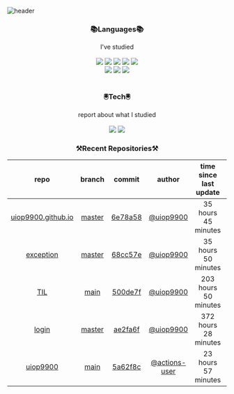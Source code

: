 
![header](https://capsule-render.vercel.app/api?type=waving&color=timeGradient&height=300&section=header&text=Jia's%20GitHub&fontSize=90)
 
<h3 align="center">📚Languages📚</h3>
<div align="center">I've studied</div><br>

<div align="center">
  <img src="https://img.shields.io/badge/Java-007396?style=flat-square&logo=Java&logoColor=white"/> 
   <img src="https://img.shields.io/badge/Spring Boot-6DB33F?style=flat-square&logo=Spring Boot&logoColor=white"/>
   <img src="https://img.shields.io/badge/HTML-E34F26?style=flat-square&logo=HTML&logoColor=white"/>
   <img src="https://img.shields.io/badge/MySQL-4479A1?style=flat-square&logo=MySQL&logoColor=white"/>
   <img src="https://img.shields.io/badge/AWS-232F3E?style=flat-square&logo=AWS&logoColor=white"/><br>
   <img src="https://img.shields.io/badge/CSS-1572B6?style=flat-square&logo=CSS&logoColor=white"/>
   <img src="https://img.shields.io/badge/JavaScript-F7DF1E?style=flat-square&logo=JavaScript&logoColor=white"/>
   <img src="https://img.shields.io/badge/Bootstrap-7952B3?style=flat-square&logo=Bootstrap&logoColor=white"/>
</div><br>

<h3 align="center">🖲️Tech🖲️</h3>
<div align="center">report about what I studied</div><br>

<div align="center">
<a href="https://blog.naver.com/jia9510"><img src="https://img.shields.io/badge/Naver-03C75A?style=flat-square&logo=Naver&logoColor=white&link=https://blog.naver.com/jia9510"/></a>
<a href="https://github.com/uiop9900/uiop9900"><img src="https://img.shields.io/badge/GitHub-181717?style=flat-square&logo=GitHub&logoColor=white&link=https://github.com/uiop9900/uiop9900"/></a>
</div>
 

<h3 align="center">⚒Recent Repositories⚒</h3>

| repo | branch | commit | author | time since last update | language |
|:---:|:---:|:---:|:---:|:---:|:---:|
| [uiop9900.github.io](https://github.com/uiop9900/uiop9900.github.io) | [master](https://github.com/uiop9900/uiop9900.github.io/tree/master) |[6e78a58](https://github.com/uiop9900/uiop9900.github.io/commit/6e78a589cb96922ec2a04f58d4f82f0d28f29dd2) | [@uiop9900](https://github.com/uiop9900) |35 hours 45 minutes | ![](https://img.shields.io/badge/language-HTML-default.svg?style=flat-square)|
| [exception](https://github.com/uiop9900/exception) | [master](https://github.com/uiop9900/exception/tree/master) |[68cc57e](https://github.com/uiop9900/exception/commit/68cc57e70a86c9f1a9b9084815fe2be9f2e3fa04) | [@uiop9900](https://github.com/uiop9900) |35 hours 50 minutes | ![](https://img.shields.io/badge/language-Java-default.svg?style=flat-square)|
| [TIL](https://github.com/uiop9900/TIL) | [main](https://github.com/uiop9900/TIL/tree/main) |[500de7f](https://github.com/uiop9900/TIL/commit/500de7fa9826c996f1852de6ea9a4a42b30bfc44) | [@uiop9900](https://github.com/uiop9900) |203 hours 50 minutes | ![](https://img.shields.io/badge/language-unknown-default.svg?style=flat-square)|
| [login](https://github.com/uiop9900/login) | [master](https://github.com/uiop9900/login/tree/master) |[ae2fa6f](https://github.com/uiop9900/login/commit/ae2fa6f9c04f016b8502188c54d39d04033d3bf2) | [@uiop9900](https://github.com/uiop9900) |372 hours 28 minutes | ![](https://img.shields.io/badge/language-Java-default.svg?style=flat-square)|
| [uiop9900](https://github.com/uiop9900/uiop9900) | [main](https://github.com/uiop9900/uiop9900/tree/main) |[5a62f8c](https://github.com/uiop9900/uiop9900/commit/5a62f8cb08fcad44693b72deb67b14b4fe52a4fb) | [@actions-user](https://github.com/actions-user) |23 hours 57 minutes | ![](https://img.shields.io/badge/language-Go-default.svg?style=flat-square)|



